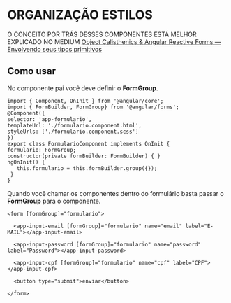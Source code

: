# ORGANIZAÇÃO ESTILOS

O CONCEITO POR TRÁS DESSES COMPONENTES ESTÁ MELHOR EXPLICADO NO MEDIUM [Object Calisthenics & Angular Reactive Forms — Envolvendo seus tipos primitivos](https://evertonthepaula.medium.com/object-calisthenics-angular-reactive-forms-envolvendo-seus-tipos-primitivos-52652ef4e6e1)

## Como usar

No componente pai você deve definir o **FormGroup**.

```
import { Component, OnInit } from '@angular/core';
import { FormBuilder, FormGroup} from '@angular/forms';
@Component({
selector: 'app-formulario',
templateUrl: './formulario.component.html',
styleUrls: ['./formulario.component.scss']
})
export class FormularioComponent implements OnInit {
formulario: FormGroup;
constructor(private formBuilder: FormBuilder) { }
ngOnInit() {
   this.formulario = this.formBuilder.group({});
 }
}
```

Quando você chamar os componentes dentro do formulário basta passar o **FormGroup** para o componente.

```
<form [formGroup]="formulario">

  <app-input-email [formGroup]="formulario" name="email" label="E-MAIL"></app-input-email>

  <app-input-password [formGroup]="formulario" name="password" label="Password"></app-input-password>

  <app-input-cpf [formGroup]="formulario" name="cpf" label="CPF"></app-input-cpf>

  <button type="submit">enviar</button>

</form>
```
